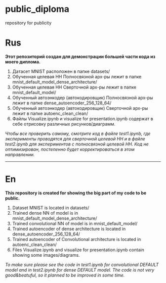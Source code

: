 # public_diploma
 repository for publicity
# Rus
**Этот репозиторий создан для демонстрации большей части кода из моего диплома.**
1. Датасет MNIST расположен в папке datasets/
2. Обученная целевая НН Полносвязной арх-ры лежит в папке mnist_default_model_dense_architecture/
3. Обученная целевая НН Сверточной арх-ры лежит в папке mnist_default_model/
4. Обученный автоэнкодер (автокодировщик) Полносвязной арх-ры лежит в папке dense_autoencoder_256_128_64/
5. Обученный автоэнкодер (автокодировщик) Сверточной арх-ры лежит в папке autoenc_clean_clean/
6. Файлы Visualize.ipynb и visualize for presentation.ipynb содержат в себе отрисовку различных рисунков/диаграмм.

*Чтобы все проверить самому, смотрите код в файле test1.ipynb, где эксперименты проводятся для сверточной целевой НН и в файле test2.ipynb для экспериментов с полносвязной целевой НН.*
*Код не оптимизирован, постепенно будет корректироваться в этом направлении.*

---

# En
**This repository is created for showing the big part of my code to be public.**
1. Dataset MNIST is located in datasets/
2. Trained dense NN of model is in mnist_default_model_dense_architecture/
3. Trained convolutional NN of model is in mnist_default_model/
4. Trained autoencoder of dense architecture is located in dense_autoencoder_256_128_64/
5. Trained autoencoder of Convolutional architecture is located in autoenc_clean_clean/
6. Files Visualize.ipynb and visualize for presentation.ipynb contain showing some images/diagrams.

*To make sure please see the code in test1.ipynb for convolutional DEFAULT model and in test2.ipynb for dense DEFAULT model.*
*The code is not very good&beatuful, so it planned to be improved in some time.*
